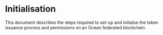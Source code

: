 # Initialisation

This document describes the steps required to set-up and initialse the token issuance process and permissions on an Ocean federated blockchain. 